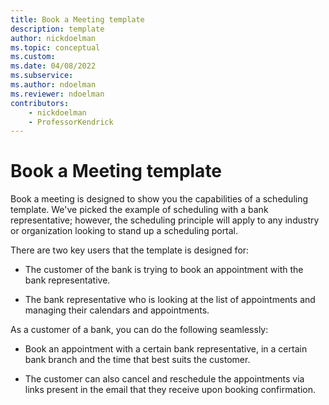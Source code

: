 ```yaml
---
title: Book a Meeting template
description: template
author: nickdoelman
ms.topic: conceptual
ms.custom: 
ms.date: 04/08/2022
ms.subservice:
ms.author: ndoelman
ms.reviewer: ndoelman
contributors:
    - nickdoelman
    - ProfessorKendrick
---
```


# Book a Meeting template

Book a meeting is designed to show you the capabilities of a scheduling template. We've picked the example of scheduling with a bank representative; however, the scheduling principle will apply to any industry or organization looking to stand up a scheduling portal.

There are two key users that the template is designed for:

- The customer of the bank is trying to book an appointment with the bank representative.

- The bank representative who is looking at the list of appointments and managing their calendars and appointments.

As a customer of a bank, you can do the following seamlessly:

- Book an appointment with a certain bank representative, in a certain bank branch and the time that best suits the customer.

- The customer can also cancel and reschedule the appointments via links present in the email that they receive upon booking confirmation.